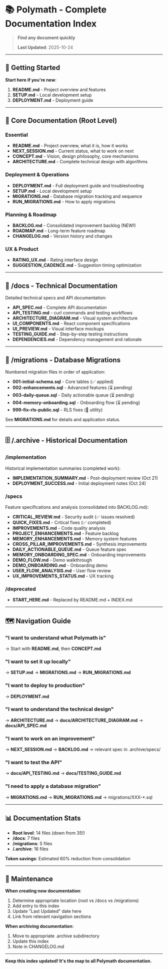 # 📚 Polymath - Complete Documentation Index

> **Find any document quickly**
>
> **Last Updated**: 2025-10-24

---

## 🚀 Getting Started

**Start here if you're new**:
1. **README.md** - Project overview and features
2. **SETUP.md** - Local development setup
3. **DEPLOYMENT.md** - Deployment guide

---

## 📖 Core Documentation (Root Level)

### Essential
- **README.md** - Project overview, what it is, how it works
- **NEXT_SESSION.md** - Current status, what to work on next
- **CONCEPT.md** - Vision, design philosophy, core mechanisms
- **ARCHITECTURE.md** - Complete technical design with algorithms

### Deployment & Operations
- **DEPLOYMENT.md** - Full deployment guide and troubleshooting
- **SETUP.md** - Local development setup
- **MIGRATIONS.md** - Database migration tracking and sequence
- **RUN_MIGRATIONS.md** - How to apply migrations

### Planning & Roadmap
- **BACKLOG.md** - Consolidated improvement backlog (NEW!)
- **ROADMAP.md** - Long-term feature roadmap
- **CHANGELOG.md** - Version history and changes

### UX & Product
- **RATING_UX.md** - Rating interface design
- **SUGGESTION_CADENCE.md** - Suggestion timing optimization

---

## 📁 /docs - Technical Documentation

Detailed technical specs and API documentation:

- **API_SPEC.md** - Complete API documentation
- **API_TESTING.md** - curl commands and testing workflows
- **ARCHITECTURE_DIAGRAM.md** - Visual system architecture
- **UI_COMPONENTS.md** - React component specifications
- **UI_PREVIEW.md** - Visual interface mockups
- **TESTING_GUIDE.md** - Step-by-step testing instructions
- **DEPENDENCIES.md** - Dependency management and rationale

---

## 📂 /migrations - Database Migrations

Numbered migration files in order of application:

- **001-initial-schema.sql** - Core tables (✅ applied)
- **002-enhancements.sql** - Advanced features (⏳ pending)
- **003-daily-queue.sql** - Daily actionable queue (⏳ pending)
- **004-memory-onboarding.sql** - Onboarding flow (⏳ pending)
- **999-fix-rls-public.sql** - RLS fixes (🔧 utility)

See **MIGRATIONS.md** for details and application status.

---

## 🗄️ /.archive - Historical Documentation

### /implementation
Historical implementation summaries (completed work):
- **IMPLEMENTATION_SUMMARY.md** - Post-deployment review (Oct 21)
- **DEPLOYMENT_SUCCESS.md** - Initial deployment notes (Oct 24)

### /specs
Feature specifications and analysis (consolidated into BACKLOG.md):
- **CRITICAL_REVIEW.md** - Security audit (✅ issues resolved)
- **QUICK_FIXES.md** - Critical fixes (✅ completed)
- **IMPROVEMENTS.md** - Code quality analysis
- **PROJECT_ENHANCEMENTS.md** - Feature backlog
- **MEMORY_ENHANCEMENTS.md** - Memory system features
- **CROSS_PILLAR_IMPROVEMENTS.md** - Synthesis improvements
- **DAILY_ACTIONABLE_QUEUE.md** - Queue feature spec
- **MEMORY_ONBOARDING_SPEC.md** - Onboarding improvements
- **DEMO_FLOW.md** - Demo walkthrough
- **DEMO_ONBOARDING.md** - Onboarding demo
- **USER_FLOW_ANALYSIS.md** - User flow review
- **UX_IMPROVEMENTS_STATUS.md** - UX tracking

### /deprecated
- **START_HERE.md** - Replaced by README.md + INDEX.md

---

## 🗺️ Navigation Guide

### "I want to understand what Polymath is"
→ Start with **README.md**, then **CONCEPT.md**

### "I want to set it up locally"
→ **SETUP.md** → **MIGRATIONS.md** → **RUN_MIGRATIONS.md**

### "I want to deploy to production"
→ **DEPLOYMENT.md**

### "I want to understand the technical design"
→ **ARCHITECTURE.md** → **docs/ARCHITECTURE_DIAGRAM.md** → **docs/API_SPEC.md**

### "I want to work on an improvement"
→ **NEXT_SESSION.md** → **BACKLOG.md** → relevant spec in .archive/specs/

### "I want to test the API"
→ **docs/API_TESTING.md** → **docs/TESTING_GUIDE.md**

### "I need to apply a database migration"
→ **MIGRATIONS.md** → **RUN_MIGRATIONS.md** → migrations/XXX-*.sql

---

## 📊 Documentation Stats

- **Root level**: 14 files (down from 35!)
- **/docs**: 7 files
- **/migrations**: 5 files
- **/.archive**: 16 files

**Token savings**: Estimated 60% reduction from consolidation

---

## 🔄 Maintenance

**When creating new documentation**:
1. Determine appropriate location (root vs /docs vs /migrations)
2. Add entry to this index
3. Update "Last Updated" date here
4. Link from relevant navigation sections

**When archiving documentation**:
1. Move to appropriate .archive subdirectory
2. Update this index
3. Note in CHANGELOG.md

---

**Keep this index updated! It's the map to all Polymath documentation.**
